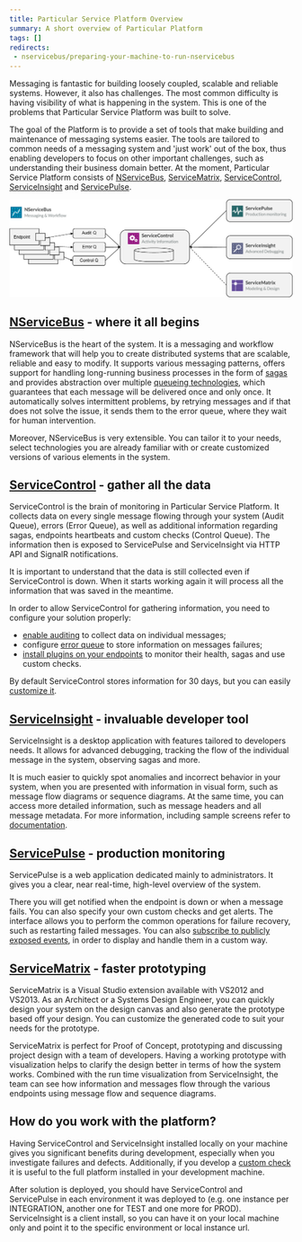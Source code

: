 ```yaml
---
title: Particular Service Platform Overview
summary: A short overview of Particular Platform
tags: []
redirects:
 - nservicebus/preparing-your-machine-to-run-nservicebus
---
```


Messaging is fantastic for building loosely coupled, scalable and reliable systems. However, it also has challenges. The most common difficulty is having visibility of what is happening in the system. This is one of the problems that Particular Service Platform was built to solve.

The goal of the Platform is to provide a set of tools that make building and maintenance of messaging systems easier. The tools are tailored to common needs of a messaging system and 'just work' out of the box, thus enabling developers to focus on other important challenges, such as understanding their business domain better. At the moment, Particular Service Platform consists of [NServiceBus](/nservicebus), [ServiceMatrix](/servicematrix), [ServiceControl](/servicecontrol), [ServiceInsight](/serviceinsight) and [ServicePulse](/servicepulse).

![Particular Service Platform architecture](architecture-overview.png)


## [NServiceBus](/nservicebus) - where it all begins

NServiceBus is the heart of the system. It is a messaging and workflow framework that will help you to create distributed systems that are scalable, reliable and easy to modify. It supports various messaging patterns, offers support for handling long-running business processes in the form of [sagas](/nservicebus/sagas) and provides abstraction over multiple [queueing technologies](/nservicebus/transports/), which guarantees that each message will be delivered once and only once. It automatically solves intermittent problems, by retrying messages and if that does not solve the issue, it sends them to the error queue, where they wait for human intervention. 

Moreover, NServiceBus is very extensible. You can tailor it to your needs, select technologies you are already familiar with or create customized versions of various elements in the system. 


## [ServiceControl](/servicecontrol) - gather all the data

ServiceControl is the brain of monitoring in Particular Service Platform. It collects data on every single message flowing through your system (Audit Queue), errors (Error Queue), as well as additional information regarding sagas, endpoints heartbeats and custom checks (Control Queue). The information then is exposed to ServicePulse and ServiceInsight via HTTP API and SignalR notifications.

It is important to understand that the data is still collected even if ServiceControl is down. When it starts working again it will process all the information that was saved in the meantime.

In order to allow ServiceControl for gathering information, you need to configure your solution properly:

* [enable auditing](/nservicebus/operations/auditing.md) to collect data on individual messages;
* configure [error queue](/nservicebus/errors) to store information on messages failures;
* [install plugins on your endpoints](/servicecontrol/plugins.md) to monitor their health, sagas and use custom checks.

By default ServiceControl stores information for 30 days, but you can easily [customize it](/servicecontrol/creating-config-file.md).

## [ServiceInsight](/serviceinsight) - invaluable developer tool

ServiceInsight is a desktop application with features tailored to developers needs. It allows for advanced debugging, tracking the flow of the individual message in the system, observing sagas and more. 

It is much easier to quickly spot anomalies and incorrect behavior in your system, when you are presented with information in visual form, such as message flow diagrams or sequence diagrams. At the same time, you can access more detailed information, such as message headers and all message metadata. For more information, including sample screens refer to [documentation](/serviceinsight/getting-started-overview.md).


## [ServicePulse](/servicepulse) - production monitoring

ServicePulse is a web application dedicated mainly to administrators. It gives you a clear, near real-time, high-level overview of the system. 

There you will get notified when the endpoint is down or when a message fails. You can also specify your own custom checks and get alerts. The interface allows you to perform the common operations for failure recovery, such as restarting failed messages. You can also [subscribe to publicly exposed events](/servicepulse/custom-notification-and-alerting-using-servicecontrol-events.md), in order to display and handle them in a custom way.


## [ServiceMatrix](/servicematrix) - faster prototyping

ServiceMatrix is a Visual Studio extension available with VS2012 and VS2013. As an Architect or a Systems Design Engineer, you can quickly design your system on the design canvas and also generate the prototype based off your design. You can customize the generated code to suit your needs for the prototype.

ServiceMatrix is perfect for Proof of Concept, prototyping and discussing project design with a team of developers. Having a working prototype with visualization helps to clarify the design better in terms of how the system works. Combined with the run time visualization from ServiceInsight, the team can see how information and messages flow through the various endpoints using message flow and sequence diagrams.


## How do you work with the platform?

Having ServiceControl and ServiceInsight installed locally on your machine gives you significant benefits during development, especially when you investigate failures and defects. Additionally, if you develop a [custom check](/servicecontrol/plugins.md#customchecks-plugin) it is useful to the full platform installed in your development machine.

After solution is deployed, you should have ServiceControl and ServicePulse in each environment it was deployed to (e.g. one instance per INTEGRATION, another one for TEST and one more for PROD). ServiceInsight is a client install, so you can have it on your local machine only and point it to the specific environment or local instance url.
